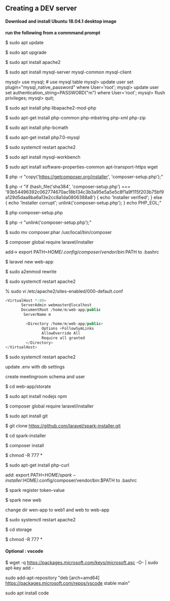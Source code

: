 ## Creating a DEV server
#### Download and install Ubuntu 18.04.1 desktop image
**run the following from a commmand prompt**

$ sudo apt update

$ sudo apt upgrade

$ sudo apt install apache2

$ sudo apt install mysql-server mysql-common mysql-client

mysql> use mysql; # use mysql table
mysql> update user set plugin="mysql_native_password" where User='root'; 
mysql> update user set authentication_string=PASSWORD("m") where User='root'; 
mysql> flush privileges;
mysql> quit;

$ sudo apt install php libapache2-mod-php

$ sudo apt-get install php-common php-mbstring php-xml php-zip

$ sudo apt install php-bcmath

$ sudo apt-get install php7.0-mysql

$ sudo systemctl restart apache2

$ sudo apt install mysql-workbench

$ sudo apt install software-properties-common apt-transport-https wget

$ php -r "copy('https://getcomposer.org/installer', 'composer-setup.php');"

$ php -r "if (hash_file('sha384', 'composer-setup.php') === '93b54496392c062774670ac18b134c3b3a95e5a5e5c8f1a9f115f203b75bf9a129d5daa8ba6a13e2cc8a1da0806388a8') { echo 'Installer verified'; } else { echo 'Installer corrupt'; unlink('composer-setup.php'); } echo PHP_EOL;"

$ php composer-setup.php

$ php -r "unlink('composer-setup.php');"

$ sudo mv composer.phar /usr/local/bin/composer

$ composer global require laravel/installer

add-> export PATH=$HOME/.config/composer/vendor/bin:$PATH to .bashrc

$ laravel new web-app

$ sudo a2enmod rewrite

$ sudo systemctl restart apache2

% sudo vi /etc/apache2/sites-enabled/000-default.conf

```javascript
<VirtualHost *:80>
       ServerAdmin webmaster@localhost
       DocumentRoot /home/m/web-app/public
        ServerName m

         <Directory /home/m/web-app/public>
                Options +FollowSymLinks
                AllowOverride All
                Require all granted
         </Directory>
</VirtualHost>
```

$ sudo systemctl restart apache2

update .env with db settings

create meetingroom schema and user

$ cd web-app/storate

$ sudo apt install nodejs npm

$ composer global require laravel/installer

$ sudo apt install git

$ git clone https://github.com/laravel/spark-installer.git

$ cd spark-installer

$ composer install

$ chmod -R 777 *

$ sudo apt-get install php-curl

add: export PATH=$HOME/spark-installer:$HOME/.config/composer/vendor/bin:$PATH to .bashrc

$ spark register token-value

$ spark new web

change dir wen-app to web1 and web to web-app

$ sudo systemctl restart apache2

$ cd storage

$ chmod -R 777 *

#### Optional : vscode

$ wget -q https://packages.microsoft.com/keys/microsoft.asc -O- | sudo apt-key add -

sudo add-apt-repository "deb [arch=amd64] https://packages.microsoft.com/repos/vscode stable main"

sudo apt install code


